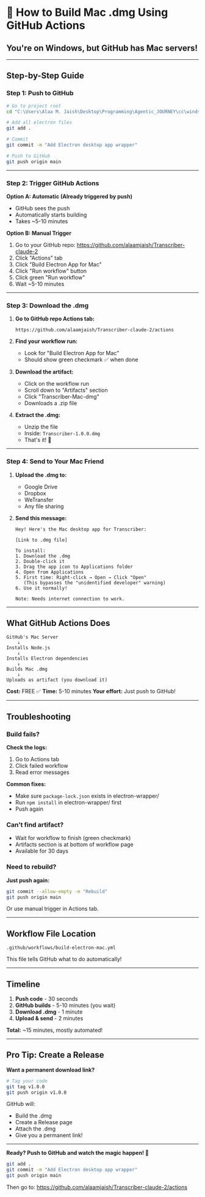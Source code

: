 # 🚀 How to Build Mac .dmg Using GitHub Actions

## You're on Windows, but GitHub has Mac servers!

---

## Step-by-Step Guide

### Step 1: Push to GitHub

```bash
# Go to project root
cd "C:\Users\Alaa M. Jaish\Desktop\Programming\Agentic_JOURNEY\cc\windsurf-claude - Copy (2)"

# Add all electron files
git add .

# Commit
git commit -m "Add Electron desktop app wrapper"

# Push to GitHub
git push origin main
```

---

### Step 2: Trigger GitHub Actions

**Option A: Automatic (Already triggered by push)**
- GitHub sees the push
- Automatically starts building
- Takes ~5-10 minutes

**Option B: Manual Trigger**
1. Go to your GitHub repo: https://github.com/alaamjaish/Transcriber-claude-2
2. Click "Actions" tab
3. Click "Build Electron App for Mac"
4. Click "Run workflow" button
5. Click green "Run workflow"
6. Wait ~5-10 minutes

---

### Step 3: Download the .dmg

1. **Go to GitHub repo Actions tab:**
   ```
   https://github.com/alaamjaish/Transcriber-claude-2/actions
   ```

2. **Find your workflow run:**
   - Look for "Build Electron App for Mac"
   - Should show green checkmark ✅ when done

3. **Download the artifact:**
   - Click on the workflow run
   - Scroll down to "Artifacts" section
   - Click "Transcriber-Mac-dmg"
   - Downloads a .zip file

4. **Extract the .dmg:**
   - Unzip the file
   - Inside: `Transcriber-1.0.0.dmg`
   - That's it! 🎉

---

### Step 4: Send to Your Mac Friend

1. **Upload the .dmg to:**
   - Google Drive
   - Dropbox
   - WeTransfer
   - Any file sharing

2. **Send this message:**
   ```
   Hey! Here's the Mac desktop app for Transcriber:

   [Link to .dmg file]

   To install:
   1. Download the .dmg
   2. Double-click it
   3. Drag the app icon to Applications folder
   4. Open from Applications
   5. First time: Right-click → Open → Click "Open"
      (This bypasses the "unidentified developer" warning)
   6. Use it normally!

   Note: Needs internet connection to work.
   ```

---

## What GitHub Actions Does

```
GitHub's Mac Server
    ↓
Installs Node.js
    ↓
Installs Electron dependencies
    ↓
Builds Mac .dmg
    ↓
Uploads as artifact (you download it)
```

**Cost:** FREE ✅
**Time:** 5-10 minutes
**Your effort:** Just push to GitHub!

---

## Troubleshooting

### Build fails?

**Check the logs:**
1. Go to Actions tab
2. Click failed workflow
3. Read error messages

**Common fixes:**
- Make sure `package-lock.json` exists in electron-wrapper/
- Run `npm install` in electron-wrapper/ first
- Push again

### Can't find artifact?

- Wait for workflow to finish (green checkmark)
- Artifacts section is at bottom of workflow page
- Available for 30 days

### Need to rebuild?

**Just push again:**
```bash
git commit --allow-empty -m "Rebuild"
git push origin main
```

Or use manual trigger in Actions tab.

---

## Workflow File Location

`.github/workflows/build-electron-mac.yml`

This file tells GitHub what to do automatically!

---

## Timeline

1. **Push code** - 30 seconds
2. **GitHub builds** - 5-10 minutes (you wait)
3. **Download .dmg** - 1 minute
4. **Upload & send** - 2 minutes

**Total:** ~15 minutes, mostly automated!

---

## Pro Tip: Create a Release

**Want a permanent download link?**

```bash
# Tag your code
git tag v1.0.0
git push origin v1.0.0
```

GitHub will:
- Build the .dmg
- Create a Release page
- Attach the .dmg
- Give you a permanent link!

---

**Ready? Push to GitHub and watch the magic happen! 🚀**

```bash
git add .
git commit -m "Add Electron desktop app wrapper"
git push origin main
```

Then go to: https://github.com/alaamjaish/Transcriber-claude-2/actions
